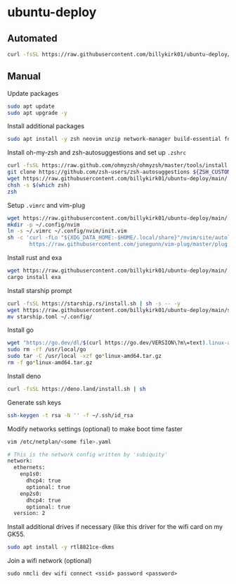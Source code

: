 # ubuntu-deploy

## Automated

```sh
curl -fsSL https://raw.githubusercontent.com/billykirk01/ubuntu-deploy/main/deploy.sh | sh
```

## Manual

Update packages
```sh
sudo apt update
sudo apt upgrade -y
```

Install additional packages
```sh
sudo apt install -y zsh neovim unzip network-manager build-essential fd-find
```

Install oh-my-zsh and zsh-autosuggestions and set up `.zshrc`
```sh
curl -fsSL https://raw.github.com/ohmyzsh/ohmyzsh/master/tools/install.sh | sh
git clone https://github.com/zsh-users/zsh-autosuggestions ${ZSH_CUSTOM:-~/.oh-my-zsh/custom}/plugins/zsh-autosuggestions
wget https://raw.githubusercontent.com/billykirk01/ubuntu-deploy/main/.zshrc -O .zshrc
chsh -s $(which zsh)
zsh
```

Setup `.vimrc` and vim-plug
```sh
wget https://raw.githubusercontent.com/billykirk01/ubuntu-deploy/main/.vimrc
mkdir -p ~/.config/nvim
ln -s ~/.vimrc ~/.config/nvim/init.vim
sh -c 'curl -fLo "${XDG_DATA_HOME:-$HOME/.local/share}"/nvim/site/autoload/plug.vim --create-dirs \
       https://raw.githubusercontent.com/junegunn/vim-plug/master/plug.vim'
```

Install rust and exa
```sh
wget https://raw.githubusercontent.com/billykirk01/ubuntu-deploy/main/.zshrc -O .zshrc
cargo install exa
```

Install starship prompt
```sh
curl -fsSL https://starship.rs/install.sh | sh -s -- -y
wget https://raw.githubusercontent.com/billykirk01/ubuntu-deploy/main/starship.toml
mv starship.toml ~/.config/
```

Install go
```sh
wget "https://go.dev/dl/$(curl https://go.dev/VERSION\?m\=text).linux-amd64.tar.gz"
sudo rm -rf /usr/local/go
sudo tar -C /usr/local -xzf go*linux-amd64.tar.gz
rm -f go*linux-amd64.tar.gz
```

Install deno
```sh
curl -fsSL https://deno.land/install.sh | sh
```

Generate ssh keys
```sh
ssh-keygen -t rsa -N '' -f ~/.ssh/id_rsa
```

Modify networks settings (optional) to make boot time faster
```sh
vim /etc/netplan/<some file>.yaml

# This is the network config written by 'subiquity'
network:
  ethernets:
    enp1s0:
      dhcp4: true
      optional: true
    enp2s0:
      dhcp4: true
      optional: true
  version: 2
```

Install additional drives if necessary (like this driver for the wifi card on my GK55.
```sh
sudo apt install -y rtl8821ce-dkms
```

Join a wifi network (optional)
```
sudo nmcli dev wifi connect <ssid> password <password>
```
